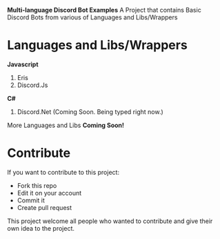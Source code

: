 **Multi-language Discord Bot Examples**
A Project that contains Basic Discord Bots from various of Languages and Libs/Wrappers

# Languages and Libs/Wrappers

**Javascript**

 1. Eris
 2. Discord.Js

**C#**

1. Discord.Net (Coming Soon. Being typed right now.)

More Languages and Libs **Coming Soon!**


# Contribute
If you want to contribute to this project:

- Fork this repo
- Edit it on your account
- Commit it
- Create pull request

This project welcome all people who wanted to contribute and give their own idea to the project.
